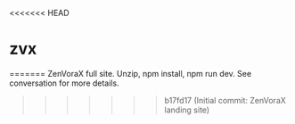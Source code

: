 <<<<<<< HEAD
# zvx
=======
ZenVoraX full site. Unzip, npm install, npm run dev. See conversation for more details.
>>>>>>> b17fd17 (Initial commit: ZenVoraX landing site)
